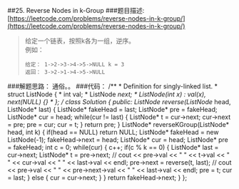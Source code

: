 ##25. Reverse Nodes in k-Group
###题目描述:[https://leetcode.com/problems/reverse-nodes-in-k-group/](https://leetcode.com/problems/reverse-nodes-in-k-group/)
> 给定一个链表，按照k各为一组，逆序。    
> 例如：
> 
>     给定： 1->2->3->4->5->NULL k = 3
>     返回： 3->2->1->4->5->NULL

###解题思路：
通俗。。
###代码：
	/**
	 * Definition for singly-linked list.
	 * struct ListNode {
	 *     int val;
	 *     ListNode *next;
	 *     ListNode(int x) : val(x), next(NULL) {}
	 * };
	 */
	class Solution {
	public:
	    ListNode* reverse(ListNode* head, ListNode* last) {
	        ListNode* fakeHead = last;
	        ListNode* pre = fakeHead;
	        ListNode* cur = head;
	        while(cur != last) {
	            ListNode* t = cur->next;
	            cur->next = pre;
	            pre = cur;
	            cur = t;
	        }
	        return pre;
	    }
	    ListNode* reverseKGroup(ListNode* head, int k) {
	        if(head == NULL) return NULL;
	        ListNode* fakeHead = new ListNode(-1);
	        fakeHead->next = head;
	        ListNode* cur = head;
	        ListNode* pre = fakeHead;
	        int c = 0;
	        while(cur) {
	            c++;
	            if(c % k == 0) {
	                ListNode* last = cur->next;
	                ListNode* t = pre->next;
	                // cout << pre->val << " " << t->val << " " << cur->val << " " << last->val << endl;
	                pre->next = reverse(t, last);
	                // cout << pre->val << " " << pre->next->val << " " << last->val << endl;
	                pre = t;
	                cur = last;
	            }
	            else {
	                cur = cur->next;
	            }
	        }
	        return fakeHead->next;
	    }
	};

